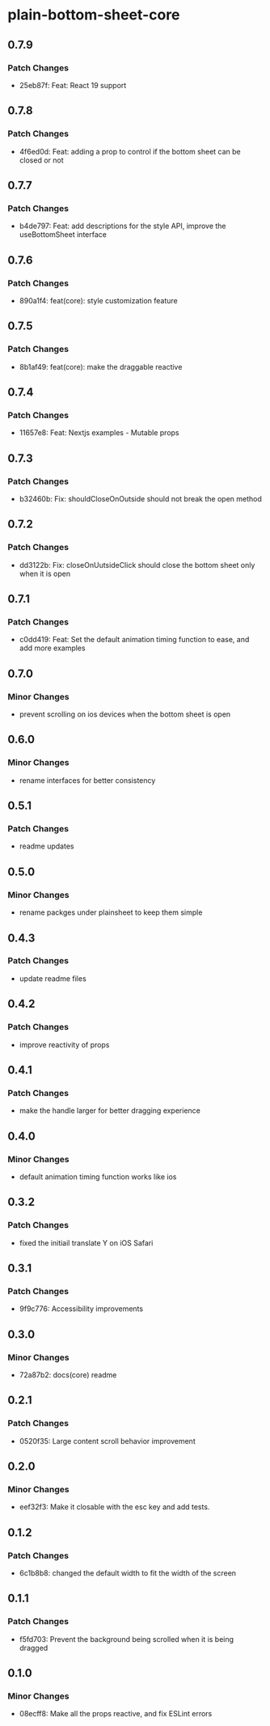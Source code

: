 # plain-bottom-sheet-core

## 0.7.9

### Patch Changes

- 25eb87f: Feat: React 19 support

## 0.7.8

### Patch Changes

- 4f6ed0d: Feat: adding a prop to control if the bottom sheet can be closed or not

## 0.7.7

### Patch Changes

- b4de797: Feat: add descriptions for the style API, improve the useBottomSheet interface

## 0.7.6

### Patch Changes

- 890a1f4: feat(core): style customization feature

## 0.7.5

### Patch Changes

- 8b1af49: feat(core): make the draggable reactive

## 0.7.4

### Patch Changes

- 11657e8: Feat: Nextjs examples - Mutable props

## 0.7.3

### Patch Changes

- b32460b: Fix: shouldCloseOnOutside should not break the open method

## 0.7.2

### Patch Changes

- dd3122b: Fix: closeOnUutsideClick should close the bottom sheet only when it is open

## 0.7.1

### Patch Changes

- c0dd419: Feat: Set the default animation timing function to ease, and add more examples

## 0.7.0

### Minor Changes

- prevent scrolling on ios devices when the bottom sheet is open

## 0.6.0

### Minor Changes

- rename interfaces for better consistency

## 0.5.1

### Patch Changes

- readme updates

## 0.5.0

### Minor Changes

- rename packges under plainsheet to keep them simple

## 0.4.3

### Patch Changes

- update readme files

## 0.4.2

### Patch Changes

- improve reactivity of props

## 0.4.1

### Patch Changes

- make the handle larger for better dragging experience

## 0.4.0

### Minor Changes

- default animation timing function works like ios

## 0.3.2

### Patch Changes

- fixed the initiail translate Y on iOS Safari

## 0.3.1

### Patch Changes

- 9f9c776: Accessibility improvements

## 0.3.0

### Minor Changes

- 72a87b2: docs(core) readme

## 0.2.1

### Patch Changes

- 0520f35: Large content scroll behavior improvement

## 0.2.0

### Minor Changes

- eef32f3: Make it closable with the esc key and add tests.

## 0.1.2

### Patch Changes

- 6c1b8b8: changed the default width to fit the width of the screen

## 0.1.1

### Patch Changes

- f5fd703: Prevent the background being scrolled when it is being dragged

## 0.1.0

### Minor Changes

- 08ecff8: Make all the props reactive, and fix ESLint errors
